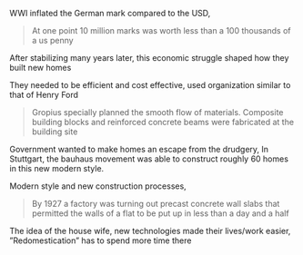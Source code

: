 
WWI inflated the German mark compared to the USD,
> At one point 10 million marks was worth less than a 100 thousands of a us penny

After stabilizing many years later, this economic struggle shaped how they built new homes

They needed to be efficient and cost effective, used organization similar to that of Henry Ford
>Gropius specially planned the smooth flow of materials. Composite building blocks and reinforced concrete beams were fabricated at the building site

Government wanted to make homes an escape from the drudgery, In Stuttgart, the bauhaus movement was able to construct roughly 60 homes in this new modern style.

Modern style and new construction processes, 
> By 1927 a factory was turning out precast concrete wall slabs that permitted the walls of a flat to be put up in less than a day and a half

The idea of the house wife, new technologies made their lives/work easier, 
	”Redomestication” has to spend more time there




